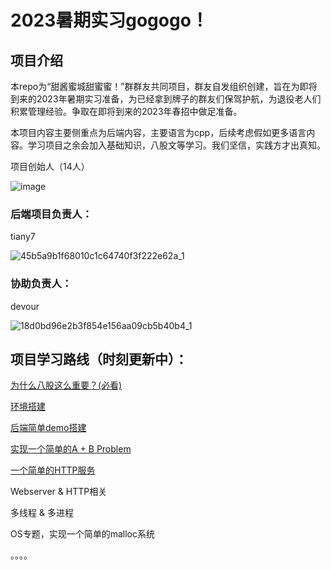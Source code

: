 # 2023暑期实习gogogo！

## 项目介绍
本repo为“甜酱蜜城甜蜜蜜！”群群友共同项目，群友自发组织创建，旨在为即将到来的2023年暑期实习准备，为已经拿到牌子的群友们保驾护航，为退役老人们积累管理经验。争取在即将到来的2023年春招中做足准备。

本项目内容主要侧重点为后端内容，主要语言为cpp，后续考虑假如更多语言内容。学习项目之余会加入基础知识，八股文等学习。我们坚信，实践方才出真知。

项目创始人（14人）

![image](https://user-images.githubusercontent.com/46698520/200219592-8e350fc6-3c2f-49ce-8db9-a13a46d201e0.png)

### 后端项目负责人：
tiany7

![45b5a9b1f68010c1c64740f3f222e62a_1](https://user-images.githubusercontent.com/46698520/200219692-fc3f756d-2e22-4591-b54f-d492cdec89c4.jpg)

### 协助负责人：
devour

![18d0bd96e2b3f854e156aa09cb5b40b4_1](https://user-images.githubusercontent.com/46698520/200219915-76f7d8ea-15a0-4e45-9b9f-4445e1609f41.jpg)

## 项目学习路线（时刻更新中）：

[为什么八股这么重要？(必看)](https://github.com/tiany7/go_internship_2023/tree/main/basic_knowledge)

[环境搭建](https://github.com/tiany7/go_internship_2023/tree/main/environment_setup)

[后端简单demo搭建](https://github.com/tiany7/go_internship_2023/tree/main/back_end_development_intro)

[实现一个简单的A + B Problem](https://github.com/tiany7/go_internship_2023/tree/main/simple_calculator_demo)

[一个简单的HTTP服务](https://github.com/tiany7/go_internship_2023/tree/main/simple_http_demo)

Webserver & HTTP相关

多线程 & 多进程

OS专题，实现一个简单的malloc系统

。。。。







